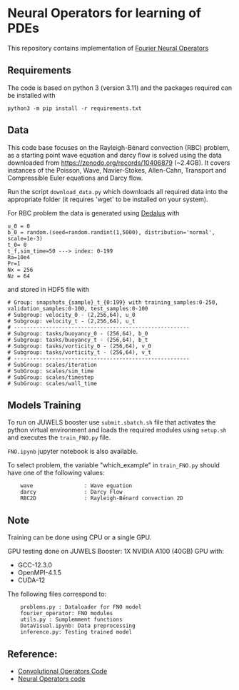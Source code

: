 # Neural Operators for learning of PDEs

This repository contains implementation of [Fourier Neural Operators](https://arxiv.org/abs/2010.08895)


## Requirements
The code is based on python 3 (version 3.11) and the packages required can be installed with

	python3 -m pip install -r requirements.txt


## Data
This code base focuses on the Rayleigh-Bénard convection (RBC) problem, as a starting point wave equation and darcy flow is solved using the data downloaded from https://zenodo.org/records/10406879 (~2.4GB). It covers instances of the Poisson, Wave, Navier-Stokes, Allen-Cahn, Transport and Compressible Euler equations and Darcy flow. 

Run the script `download_data.py` which downloads all required data into the appropriate folder (it requires 'wget' to be installed on your system).

For RBC problem the data is generated using [Dedalus](https://dedalus-project.readthedocs.io/en/latest/pages/examples/ivp_2d_rayleigh_benard.html) with

```
u_0 = 0
b_0 = random.(seed=random.randint(1,5000), distribution='normal', scale=1e-3)
t_0= 0
t_f,sim_time=50 ---> index: 0-199
Ra=10e4
Pr=1
Nx = 256
Nz = 64
```
and stored in HDF5 file with 
```
# Group: snapshots_{sample}_t_{0:199} with training_samples:0-250, validation_samples:0-100, test_samples:0-100
# Subgroup: velocity_0 - (2,256,64), u_0
# Subgroup: velocity_t - (2,256,64), u_t
# -------------------------------------------------------
# Subgroup: tasks/buoyancy_0 - (256,64), b_0
# Subgroup: tasks/buoyancy_t - (256,64), b_t
# Subgroup: tasks/vorticity_0 - (256,64), v_0
# Subgroup: tasks/vorticity_t - (256,64), v_t
# -------------------------------------------------------
# SubGroup: scales/iteration  
# SubGroup: scales/sim_time  
# SubGroup: scales/timestep  
# SubGroup: scales/wall_time  
```

## Models Training

To run on JUWELS booster use `submit.sbatch.sh` file that activates the python virtual environment and loads the required modules using `setup.sh` and executes the  `train_FNO.py` file.

`FNO.ipynb` jupyter notebook is also available.

To select problem, the variable "which_example" in `train_FNO.py` should have one of the following values:
```
    wave                : Wave equation
    darcy               : Darcy Flow
    RBC2D               : Rayleigh-Bénard convection 2D
```

## Note

Training can be done using CPU or a single GPU.

GPU testing done on JUWELS Booster: 1X NVIDIA A100 (40GB) GPU with:
- GCC-12.3.0 
- OpenMPI-4.1.5 
- CUDA-12 

The following files correspond to:

```
    problems.py : Dataloader for FNO model
    fourier_operator: FNO modules
    utils.py : Sumplemment functions
    DataVisual.ipynb: Data preprocessing
    inference.py: Testing trained model
```

## Reference:
- [Convolutional Operators Code](https://github.com/bogdanraonic3/ConvolutionalNeuralOperator)
- [Neural Operators code](https://github.com/neuraloperator/neuraloperator)
